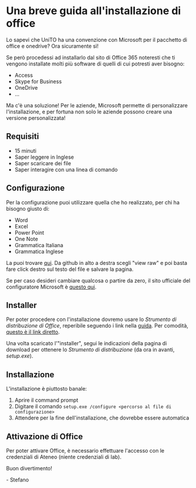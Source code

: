 # Una breve guida all'installazione di office

Lo sapevi che UniTO ha una convenzione con Microsoft per il pacchetto di office e onedrive? Ora sicuramente sì!

Se però procedessi ad installarlo dal sito di Office 365 noteresti che ti vengono installate molti più software di quelli di cui potresti aver bisogno:

- Access
- Skype for Business
- OneDrive
- ...

Ma c'è una soluzione! Per le aziende, Microsoft permette di personalizzare l'installazione, e per fortuna non solo le aziende possono creare una versione personalizzata!

## Requisiti

- 15 minuti
- Saper leggere in Inglese
- Saper scaricare dei file
- Saper interagire con una linea di comando

## Configurazione

Per la configurazione puoi utilizzare quella che ho realizzato, per chi ha bisogno giusto di:

- Word
- Excel
- Power Point
- One Note
- Grammatica Italiana
- Grammatica Inglese

La puoi trovare [qui](Configurazione.xml). Da github in alto a destra scegli "view raw" e poi basta fare click destro sul testo del file e salvare la pagina.

Se per caso desideri cambiare qualcosa o partire da zero, il sito ufficiale del configuratore Microsoft è [questo qui](https://config.office.com/deploymentsettings).

## Installer

Per poter procedere con l'installazione dovremo usare lo _Strumento di distribuzione di Office_, reperibile seguendo i link nella [guida](https://docs.microsoft.com/it-it/deployoffice/overview-office-deployment-tool). Per comodità, [questo è il link diretto](https://www.microsoft.com/en-us/download/confirmation.aspx?id=49117).

Una volta scaricato l'"installer", segui le indicazioni della pagina di download per ottenere lo _Strumento di distribuzione_ (da ora in avanti, _setup.exe_).

## Installazione

L'installazione è piuttosto banale:

1. Aprire il command prompt
2. Digitare il comando `setup.exe /configure <percorso al file di configurazione>`
3. Attendere per la fine dell'installazione, che dovrebbe essere automatica

## Attivazione di Office

Per poter attivare Office, è necessario effettuare l'accesso con le credenziali di Ateneo (niente credenziali di lab).

Buon divertimento!

\- Stefano
